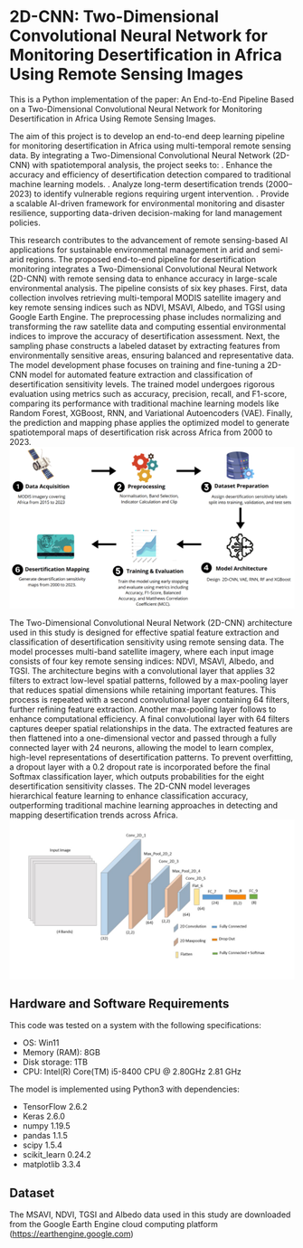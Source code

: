# 2D-CNN: Two-Dimensional Convolutional Neural Network for Monitoring Desertification in Africa Using Remote Sensing Images
This is a Python implementation of the paper: An End-to-End Pipeline Based on a Two-Dimensional Convolutional Neural Network for Monitoring Desertification in Africa Using Remote Sensing Images.

The aim of this project is to develop an end-to-end deep learning pipeline for monitoring desertification in Africa using multi-temporal remote sensing data. By integrating a Two-Dimensional Convolutional Neural Network (2D-CNN) with spatiotemporal analysis, the project seeks to:
. Enhance the accuracy and efficiency of desertification detection compared to traditional machine learning models.
. Analyze long-term desertification trends (2000–2023) to identify vulnerable regions requiring urgent intervention.
. Provide a scalable AI-driven framework for environmental monitoring and disaster resilience, supporting data-driven decision-making for land management policies.

This research contributes to the advancement of remote sensing-based AI applications for sustainable environmental management in arid and semi-arid regions.
The proposed end-to-end pipeline for desertification monitoring integrates a Two-Dimensional Convolutional Neural Network (2D-CNN) with remote sensing data to enhance accuracy in large-scale environmental analysis. The pipeline consists of six key phases. First, data collection involves retrieving multi-temporal MODIS satellite imagery and key remote sensing indices such as NDVI, MSAVI, Albedo, and TGSI using Google Earth Engine. The preprocessing phase includes normalizing and transforming the raw satellite data and computing essential environmental indices to improve the accuracy of desertification assessment. Next, the sampling phase constructs a labeled dataset by extracting features from environmentally sensitive areas, ensuring balanced and representative data. The model development phase focuses on training and fine-tuning a 2D-CNN model for automated feature extraction and classification of desertification sensitivity levels. The trained model undergoes rigorous evaluation using metrics such as accuracy, precision, recall, and F1-score, comparing its performance with traditional machine learning models like Random Forest, XGBoost, RNN, and Variational Autoencoders (VAE). Finally, the prediction and mapping phase applies the optimized model to generate spatiotemporal maps of desertification risk across Africa from 2000 to 2023. 
<img src="method_final.jpg" width="700">

The Two-Dimensional Convolutional Neural Network (2D-CNN) architecture used in this study is designed for effective spatial feature extraction and classification of desertification sensitivity using remote sensing data. The model processes multi-band satellite imagery, where each input image consists of four key remote sensing indices: NDVI, MSAVI, Albedo, and TGSI. The architecture begins with a convolutional layer that applies 32 filters to extract low-level spatial patterns, followed by a max-pooling layer that reduces spatial dimensions while retaining important features. This process is repeated with a second convolutional layer containing 64 filters, further refining feature extraction. Another max-pooling layer follows to enhance computational efficiency. A final convolutional layer with 64 filters captures deeper spatial relationships in the data. The extracted features are then flattened into a one-dimensional vector and passed through a fully connected layer with 24 neurons, allowing the model to learn complex, high-level representations of desertification patterns. To prevent overfitting, a dropout layer with a 0.2 dropout rate is incorporated before the final Softmax classification layer, which outputs probabilities for the eight desertification sensitivity classes. The 2D-CNN model leverages hierarchical feature learning to enhance classification accuracy, outperforming traditional machine learning approaches in detecting and mapping desertification trends across Africa.
<img  align="center" src="architecture_2D_CNN.jpg" width="700">

## Hardware and Software Requirements
This code was tested on a system with the following specifications:
- OS: Win11
- Memory (RAM): 8GB
- Disk storage: 1TB
- CPU: Intel(R) Core(TM) i5-8400 CPU @ 2.80GHz 2.81 GHz

The model is implemented using Python3 with dependencies:
- TensorFlow 2.6.2
- Keras 2.6.0
- numpy 1.19.5 
- pandas 1.1.5
- scipy 1.5.4 
- scikit\_learn 0.24.2
- matplotlib 3.3.4  
## Dataset
The MSAVI, NDVI, TGSI and Albedo data used in this study are downloaded from the Google Earth Engine cloud computing platform (https://earthengine.google.com)
